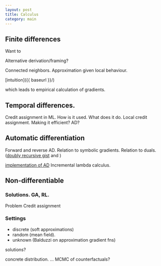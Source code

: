 ```yaml
---
layout: post
title: Calculus
category: main
---
```

<!-- Calculus. A thorough exploration. -->


## Finite differences

Want to

Alternative derivation/framing?

Connected neighbors. Approximation given local behaviour.

[intuition]({{ baseurl }}/)

which leads to empirical calculation of gradients.


## Temporal differences.

Credit assignment in ML.
How is it used. What does it do. Local credit assignment.
Making it efficient? AD?

## Automatic differentiation

Forward and reverse AD.
Relation to symbolic gradients.
Relation to duals.([doubly recursive gist](gist) and )

[implementation of AD](gist)
Incremental lambda calculus.

## Non-differentiable

### Solutions. GA, RL.

Problem Credit assignment

### Settings

* discrete (soft approximations)
* random (mean field).
* unknown (Balduzzi on approximation gradient fns)



solutions?

concrete distribution. ...
MCMC of counterfactuals?
